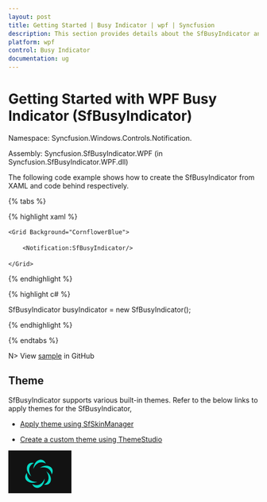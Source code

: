 ```yaml
---
layout: post
title: Getting Started | Busy Indicator | wpf | Syncfusion
description: This section provides details about the SfBusyIndicator and how to initialize the Syncfusion SfBusyIndicator control in WPF platform.
platform: wpf
control: Busy Indicator
documentation: ug
---
```


# Getting Started with WPF Busy Indicator (SfBusyIndicator)

Namespace: Syncfusion.Windows.Controls.Notification.

Assembly: Syncfusion.SfBusyIndicator.WPF (in Syncfusion.SfBusyIndicator.WPF.dll)

The following code example shows how to create the SfBusyIndicator from XAML and code behind respectively.

{% tabs %}

{% highlight xaml %}

<Page xmlns:Notification="clr-namespace:Syncfusion.Windows.Controls.Notification;assembly=Syncfusion.SfBusyIndicator.WPF">

    <Grid Background="CornflowerBlue">

        <Notification:SfBusyIndicator/>

    </Grid>

</Page>

{% endhighlight  %}

{% highlight c# %}

SfBusyIndicator busyIndicator = new SfBusyIndicator();

{% endhighlight  %}

{% endtabs %}


N> View [sample](https://github.com/SyncfusionExamples/wpf-BusyIndicator-examples/tree/master/Samples/Getting-Started) in GitHub

## Theme

SfBusyIndicator supports various built-in themes. Refer to the below links to apply themes for the SfBusyIndicator,

  * [Apply theme using SfSkinManager](https://help.syncfusion.com/wpf/themes/skin-manager)
	
  * [Create a custom theme using ThemeStudio](https://help.syncfusion.com/wpf/themes/theme-studio#creating-custom-theme)

  ![Setting theme to WPF SfBusyIndicator](IsBusy_images/Theme.png)